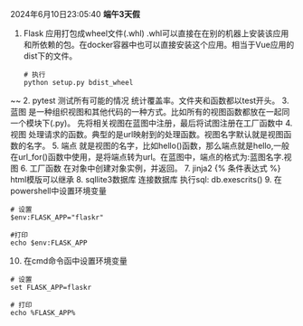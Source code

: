2024年6月10日23:05:40 **端午3天假**

1. Flask 应用打包成wheel文件(.whl)
   .whl可以直接在在别的机器上安装该应用和所依赖的包。在docker容器中也可以直接安装这个应用。相当于Vue应用的dist下的文件。  
    ~~~
   # 执行
   python setup.py bdist_wheel
~~
2. pytest
    测试所有可能的情况
    统计覆盖率。文件夹和函数都以test开头。
3. 蓝图
    是一种组织视图和其他代码的一种方式。比如所有的视图函数都放在一起同一个模块下(.py)。
    先将相关视图在蓝图中注册，最后将试图注册在工厂函数中
4. 视图
    处理请求的函数。典型的是url映射到的处理函数。视图名字默认就是视图函数的名字。
5. 端点
     就是视图的名字，比如hello()函数，那么端点就是hello,一般在url_for()函数中使用，是将端点转为url。在蓝图中，端点的格式为:蓝图名字.视图
6. 工厂函数
     在对象中创建对象实例，并返回。
7. jinja2
     {% 条件表达式 %}
     html模版可以继承
8. sqllite3数据库
     连接数据库
     执行sql: db.exescrits()
9.  在powershell中设置环境变量
~~~
# 设置
$env:FLASK_APP="flaskr"

#打印
echo $env:FLASK_APP
~~~
10.  在cmd命令函中设置环境变量
~~~
# 设置
set FLASK_APP=flaskr

# 打印
echo %FLASK_APP%
~~~